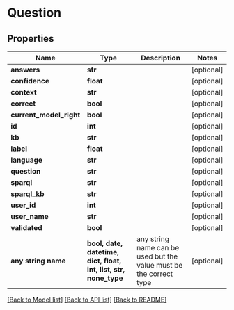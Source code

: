 # Question


## Properties
Name | Type | Description | Notes
------------ | ------------- | ------------- | -------------
**answers** | **str** |  | [optional] 
**confidence** | **float** |  | [optional] 
**context** | **str** |  | [optional] 
**correct** | **bool** |  | [optional] 
**current_model_right** | **bool** |  | [optional] 
**id** | **int** |  | [optional] 
**kb** | **str** |  | [optional] 
**label** | **float** |  | [optional] 
**language** | **str** |  | [optional] 
**question** | **str** |  | [optional] 
**sparql** | **str** |  | [optional] 
**sparql_kb** | **str** |  | [optional] 
**user_id** | **int** |  | [optional] 
**user_name** | **str** |  | [optional] 
**validated** | **bool** |  | [optional] 
**any string name** | **bool, date, datetime, dict, float, int, list, str, none_type** | any string name can be used but the value must be the correct type | [optional]

[[Back to Model list]](../README.md#documentation-for-models) [[Back to API list]](../README.md#documentation-for-api-endpoints) [[Back to README]](../README.md)



